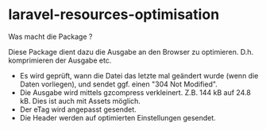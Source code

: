 # laravel-resources-optimisation

Was macht die Package ?

Diese Package dient dazu die Ausgabe an den Browser zu optimieren.
D.h. komprimieren der Ausgabe etc.

- Es wird geprüft, wann die Datei das letzte mal geändert wurde (wenn die Daten vorliegen), und sendet ggf. einen "304 Not Modified".
- Die Ausgabe wird mittels gzcompress verkleinert. Z.B. 144 kB auf 24.8 kB. Dies ist auch mit Assets möglich.
- Der eTag wird angepasst gesendet.
- Die Header werden auf optimierten Einstellungen gesendet.

